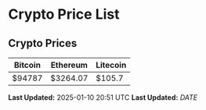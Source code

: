 # Crypto Price List

## Crypto Prices
| Bitcoin | Ethereum | Litecoin |
| ------- | -------- | -------- |
| $94787 | $3264.07 | $105.7 |
**Last Updated:** 2025-01-10 20:51 UTC
**Last Updated:** $DATE$
